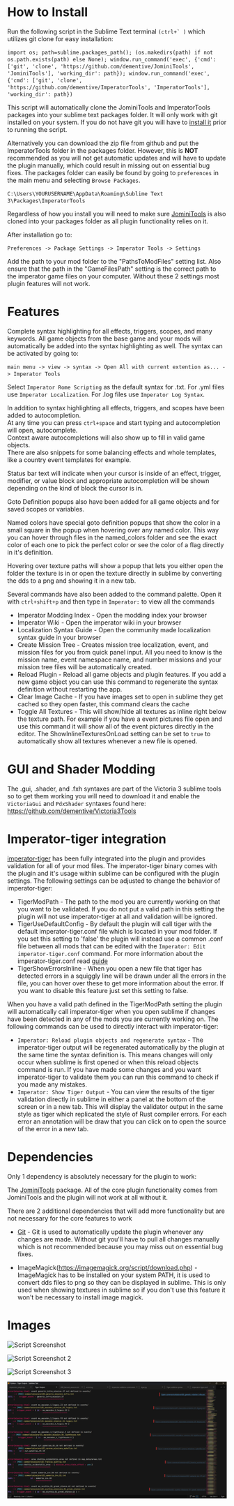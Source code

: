 # How to Install

Run the following script in the Sublime Text terminal ```(ctrl+` )``` which utilizes git clone for easy installation:
```
import os; path=sublime.packages_path(); (os.makedirs(path) if not os.path.exists(path) else None); window.run_command('exec', {'cmd': ['git', 'clone', 'https://github.com/dementive/JominiTools', 'JominiTools'], 'working_dir': path}); window.run_command('exec', {'cmd': ['git', 'clone', 'https://github.com/dementive/ImperatorTools', 'ImperatorTools'], 'working_dir': path})
```
This script will automatically clone the JominiTools and ImperatorTools packages into your sublime text packages folder. It will only work with git installed on your system. If you do not have git you will have to [install it](https://git-scm.com/downloads) prior to running the script.

Alternatively you can download the zip file from github and put the ImperatorTools folder in the packages folder. However, this is **NOT** recommended as you will not get automatic updates and will have to update the plugin manually, which could result in missing out on essential bug fixes.
The packages folder can easily be found by going to ```preferences``` in the main menu and selecting ```Browse Packages```.
```
C:\Users\YOURUSERNAME\AppData\Roaming\Sublime Text 3\Packages\ImperatorTools
```

Regardless of how you install you will need to make sure [JominiTools](https://github.com/dementive/JominiTools) is also cloned into your packages folder as all plugin functionality relies on it.

After installation go to:
```
Preferences -> Package Settings -> Imperator Tools -> Settings
```

Add the path to your mod folder to the "PathsToModFiles" setting list. Also ensure that the path in the "GameFilesPath" setting is the correct path to the imperator game files on your computer. Without these 2 settings most plugin features will not work.

# Features

Complete syntax highlighting for all effects, triggers, scopes, and many keywords. All game objects from the base game and your mods will automatically be added into the syntax highlighting as well. The syntax can be activated by going to:
```
main menu -> view -> syntax -> Open All with current extention as... -> Imperator Tools
```
Select ```Imperator Rome Scripting``` as the default syntax for .txt. 
For .yml files use ``` Imperator Localization ```.
For .log files use ```Imperator Log Syntax```.

In addition to syntax highlighting all effects, triggers, and scopes have been added to autocompletion.  
At any time you can press ```ctrl+space``` and start typing and autocompletion will open, autocomplete.  
Context aware autocompletions will also show up to fill in valid game objects.  
There are also snippets for some balancing effects and whole templates, like a country event templates for example.

Status bar text will indicate when your cursor is inside of an effect, trigger, modifier, or value block and appropriate autocompletion will be shown depending on the kind of block the cursor is in.

Goto Definition popups also have been added for all game objects and for saved scopes or variables.

Named colors have special goto definition popups that show the color in a small square in the popup when hovering over any named color. This way you can hover through files in the named_colors folder and see the exact color of each one to pick the perfect color or see the color of a flag directly in it's definition.

Hovering over texture paths will show a popup that lets you either open the folder the texture is in or open the texture directly in sublime by converting the dds to a png and showing it in a new tab.

Several commands have also been added to the command palette. Open it with `ctrl+shift+p` and then type in `Imperator:` to view all the commands
- Imperator Modding Index - Open the modding index your browser
- Imperator Wiki - Open the imperator wiki in your browser
- Localization Syntax Guide - Open the community made localization syntax guide in your browser
- Create Mission Tree - Creates mission tree localization, event, and mission files for you from quick panel input. All you need to know is the mission name, event namespace name, and number missions and your mission tree files will be automatically created.
- Reload Plugin - Reload all game objects and plugin features. If you add a new game object you can use this command to regenerate the syntax definition without restarting the app.
- Clear Image Cache - If you have images set to open in sublime they get cached so they open faster, this command clears the cache
- Toggle All Textures - This will show/hide all textures as inline right below the texture path. For example if you have a event pictures file open and use this command it will show all of the event pictures directly in the editor. The ShowInlineTexturesOnLoad setting can be set to `true` to automatically show all textures whenever a new file is opened.

# GUI and Shader Modding

The .gui, .shader, and .fxh syntaxes are part of the Victoria 3 sublime tools so to get them working you will need to download it and enable the `VictoriaGui` and `PdxShader` syntaxes found here:  
https://github.com/dementive/Victoria3Tools

# Imperator-tiger integration

[imperator-tiger](https://github.com/amtep/ck3-tiger) has been fully integrated into the plugin and provides validation for all of your mod files. The imperator-tiger binary comes with the plugin and it's usage within sublime can be configured with the plugin settings. The following settings can be adjusted to change the behavior of imperator-tiger:
- TigerModPath - The path to the mod you are currently working on that you want to be validated. If you do not put a valid path in this setting the plugin will not use imperator-tiger at all and validation will be ignored.
- TigerUseDefaultConfig - By default the plugin will call tiger with the default imperator-tiger.conf file which is located in your mod folder. If you set this setting to 'false' the plugin will instead use a common .conf file between all mods that can be edited with the `Imperator: Edit imperator-tiger.conf` command. For more information about the imperator-tiger.conf read [guide](https://github.com/amtep/ck3-tiger/blob/main/filter.md)
- TigerShowErrorsInline - When you open a new file that tiger has detected errors in a squiggly line will be drawn under all the errors in the file, you can hover over these to get more information about the error. If you want to disable this feature just set this setting to false.

When you have a valid path defined in the TigerModPath setting the plugin will automatically call imperator-tiger when you open sublime if changes have been detected in any of the mods you are currently working on. The following commands can be used to directly interact with imperator-tiger:
- `Imperator: Reload plugin objects and regenerate syntax` - The imperator-tiger output will be regenerated automatically by the plugin at the same time the syntax definition is. This means changes will only occur when sublime is first opened or when this reload objects command is run. If you have made some changes and you want imperator-tiger to validate them you can run this command to check if you made any mistakes.
- `Imperator: Show Tiger Output` - You can view the results of the tiger validation directly in sublime in either a panel at the bottom of the screen or in a new tab. This will display the validator output in the same style as tiger which replicated the style of Rust compiler errors. For each error an annotation will be draw that you can click on to open the source of the error in a new tab.

# Dependencies

Only 1 dependency is absolutely necessary for the plugin to work:

The [JominiTools]([JominiTools](https://github.com/dementive/JominiTools)) package. All of the core plugin functionality comes from JominiTools and the plugin will not work at all without it.

There are 2 additional dependencies that will add more functionality but are not necessary for the core features to work

- [Git]((https://git-scm.com/downloads)) - Git is used to automatically update the plugin whenever any changes are made. Without git you'll have to pull all changes manually which is not recommended because you may miss out on essential bug fixes.

- ImageMagick(https://imagemagick.org/script/download.php) - ImageMagick has to be installed on your system PATH, it is used to convert dds files to png so they can be displayed in sublime. This is only used when showing textures in sublime so if you don't use this feature it won't be necessary to install image magick.


# Images


![Script Screenshot](/assets/image1.png)

![Script Screenshot 2](/assets/image2.png)

![Script Screenshot 3](/assets/image3.png)

![Imperator Tiger Output](/assets/image4.png)